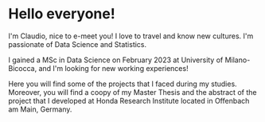 # Hello everyone!

I'm Claudio, nice to e-meet you! I love to travel and know new cultures. I'm passionate of Data Science and Statistics.

I gained a MSc in Data Science on February 2023 at University of Milano-Bicocca, and I'm looking for new working experiences!

Here you will find some of the projects that I faced during my studies. Moreover, you will find a coopy of my Master Thesis and the abstract of the project that I developed at Honda Research Institute located in Offenbach am Main, Germany.


